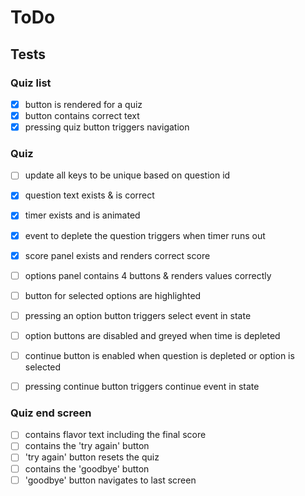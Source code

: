 # ToDo

## Tests

### Quiz list

- [x] button is rendered for a quiz
- [x] button contains correct text
- [x] pressing quiz button triggers navigation

### Quiz

- [ ] update all keys to be unique based on question id

- [x] question text exists & is correct
- [x] timer exists and is animated
- [x] event to deplete the question triggers when timer runs out
- [x] score panel exists and renders correct score
- [ ] options panel contains 4 buttons & renders values correctly
- [ ] button for selected options are highlighted
- [ ] pressing an option button triggers select event in state
- [ ] option buttons are disabled and greyed when time is depleted
- [ ] continue button is enabled when question is depleted or option is selected
- [ ] pressing continue button triggers continue event in state

### Quiz end screen

- [ ] contains flavor text including the final score
- [ ] contains the 'try again' button
- [ ] 'try again' button resets the quiz
- [ ] contains the 'goodbye' button
- [ ] 'goodbye' button navigates to last screen